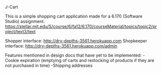 J-Cart

This is a simple shopping cart application made for a 6.170 (Software Studio) assignment.
https://stellar.mit.edu/S/course/6/fa12/6.170/courseMaterial/topics/topic2/project/text3/text

Shopper interface: http://dry-depths-3561.herokuapp.com 
Shopkeeper interface: http://dry-depths-3561.herokuapp.com/admin 

Features mentioned in design docs that have yet to be implemented:
-Cookie expiration (emptying of carts and restocking of products if they are not purchased in time)
-Shipping addresses